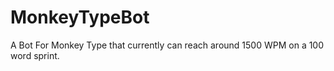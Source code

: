 # MonkeyTypeBot
A Bot For Monkey Type that currently can reach around 1500 WPM on a 100 word sprint.
